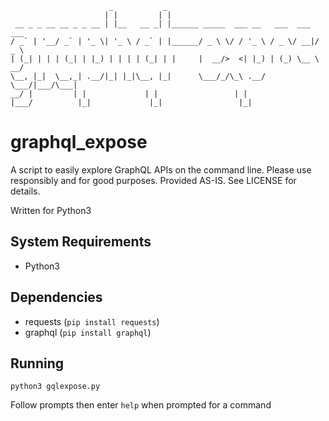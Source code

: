                           _           _                                      
                         | |         | |                                     
     __ _ _ __ __ _ _ __ | |__   __ _| |______ _____  ___ __   ___  ___  ___ 
    / _` | '__/ _` | '_ \| '_ \ / _` | |______/ _ \ \/ / '_ \ / _ \/ __|/ _ \
    | (_| | | | (_| | |_) | | | | (_| | |     |  __/>  <| |_) | (_) \__ \  __/
    \__, |_|  \__,_| .__/|_| |_|\__, |_|      \___/_/\_\ .__/ \___/|___/\___|
    __/ |         | |             | |                 | |                   
    |___/          |_|             |_|                 |_|                   

# graphql_expose
A script to easily explore GraphQL APIs on the command line. Please use responsibly
and for good purposes. Provided AS-IS. See LICENSE for details.

Written for Python3

## System Requirements
- Python3

## Dependencies
- requests (`pip install requests`)
- graphql (`pip install graphql`)

## Running

`python3 gqlexpose.py`

Follow prompts then enter `help` when prompted for a command
